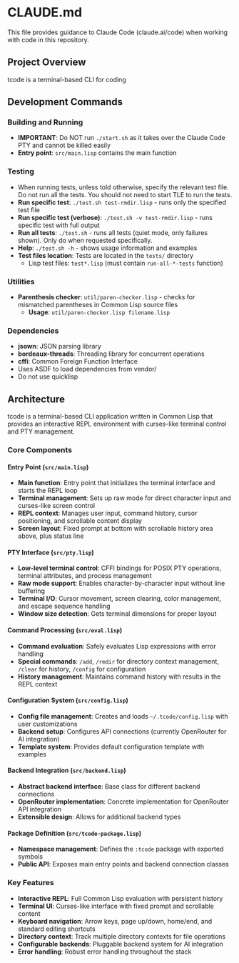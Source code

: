 # CLAUDE.md

This file provides guidance to Claude Code (claude.ai/code) when working with code in this repository.

## Project Overview

tcode is a terminal-based CLI for coding

## Development Commands

### Building and Running
- **IMPORTANT**: Do NOT run `./start.sh` as it takes over the Claude Code PTY and cannot be killed easily
- **Entry point**: `src/main.lisp` contains the main function

### Testing
- When running tests, unless told otherwise, specify the relevant test file. Do not run all the tests. You should not need to start TLE to run the tests.
- **Run specific test**: `./test.sh test-rmdir.lisp` - runs only the specified test file
- **Run specific test (verbose)**: `./test.sh -v test-rmdir.lisp` - runs specific test with full output
- **Run all tests**: `./test.sh` - runs all tests (quiet mode, only failures shown). Only do when requested specifically.
- **Help**: `./test.sh -h` - shows usage information and examples
- **Test files location**: Tests are located in the `tests/` directory
  - Lisp test files: `test*.lisp` (must contain `run-all-*-tests` function)

### Utilities
- **Parenthesis checker**: `util/paren-checker.lisp` - checks for mismatched parentheses in Common Lisp source files
  - **Usage**: `util/paren-checker.lisp filename.lisp`

### Dependencies
- **jsown**: JSON parsing library
- **bordeaux-threads**: Threading library for concurrent operations
- **cffi**: Common Foreign Function Interface
- Uses ASDF to load dependencies from vendor/
- Do not use quicklisp

## Architecture

tcode is a terminal-based CLI application written in Common Lisp that provides an interactive REPL environment with curses-like terminal control and PTY management.

### Core Components

#### Entry Point (`src/main.lisp`)
- **Main function**: Entry point that initializes the terminal interface and starts the REPL loop
- **Terminal management**: Sets up raw mode for direct character input and curses-like screen control
- **REPL context**: Manages user input, command history, cursor positioning, and scrollable content display
- **Screen layout**: Fixed prompt at bottom with scrollable history area above, plus status line

#### PTY Interface (`src/pty.lisp`)
- **Low-level terminal control**: CFFI bindings for POSIX PTY operations, terminal attributes, and process management
- **Raw mode support**: Enables character-by-character input without line buffering
- **Terminal I/O**: Cursor movement, screen clearing, color management, and escape sequence handling
- **Window size detection**: Gets terminal dimensions for proper layout

#### Command Processing (`src/eval.lisp`)
- **Command evaluation**: Safely evaluates Lisp expressions with error handling
- **Special commands**: `/add`, `/rmdir` for directory context management, `/clear` for history, `/config` for configuration
- **History management**: Maintains command history with results in the REPL context

#### Configuration System (`src/config.lisp`)
- **Config file management**: Creates and loads `~/.tcode/config.lisp` with user customizations
- **Backend setup**: Configures API connections (currently OpenRouter for AI integration)
- **Template system**: Provides default configuration template with examples

#### Backend Integration (`src/backend.lisp`)
- **Abstract backend interface**: Base class for different backend connections
- **OpenRouter implementation**: Concrete implementation for OpenRouter API integration
- **Extensible design**: Allows for additional backend types

#### Package Definition (`src/tcode-package.lisp`)
- **Namespace management**: Defines the `:tcode` package with exported symbols
- **Public API**: Exposes main entry points and backend connection classes

### Key Features

- **Interactive REPL**: Full Common Lisp evaluation with persistent history
- **Terminal UI**: Curses-like interface with fixed prompt and scrollable content
- **Keyboard navigation**: Arrow keys, page up/down, home/end, and standard editing shortcuts
- **Directory context**: Track multiple directory contexts for file operations
- **Configurable backends**: Pluggable backend system for AI integration
- **Error handling**: Robust error handling throughout the stack
